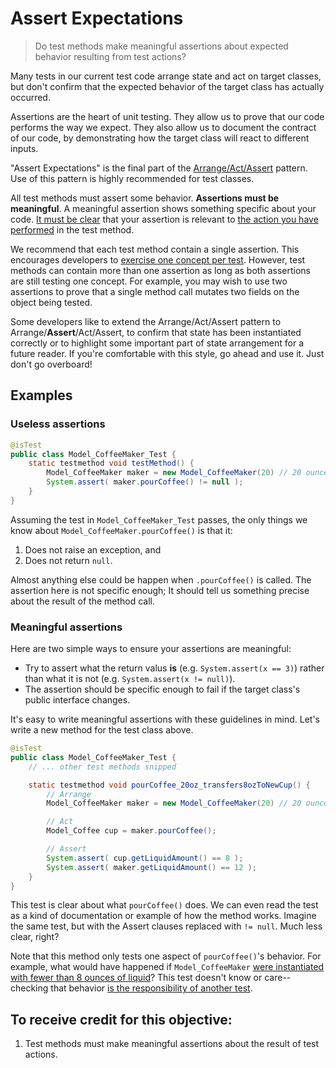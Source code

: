 # Assert Expectations

> Do test methods make meaningful assertions about expected behavior resulting from test actions?

Many tests in our current test code arrange state and act on target classes, but don't confirm that the expected behavior of the target class has actually occurred.

Assertions are the heart of unit testing. They allow us to prove that our code performs the way we expect. They also allow us to document the contract of our code, by demonstrating how the target class will react to different inputs.

"Assert Expectations" is the final part of the [Arrange/Act/Assert](https://github.com/testdouble/contributing-tests/wiki/Arrange-Act-Assert) pattern. Use of this pattern is highly recommended for test classes.

All test methods must assert some behavior. **Assertions must be meaningful**. A meaningful assertion shows something specific about your code. [It must be clear](./1-document.md) that your assertion is relevant to [the action you have performed](./3-act.md) in the test method.

We recommend that each test method contain a single assertion. This encourages developers to [exercise one concept per test](./9-one-concept.md). However, test methods can contain more than one assertion as long as both assertions are still testing one concept. For example, you may wish to use two assertions to prove that a single method call mutates two fields on the object being tested.

Some developers like to extend the Arrange/Act/Assert pattern to Arrange/**Assert**/Act/Assert, to confirm that state has been instantiated correctly or to highlight some important part of state arrangement for a future reader. If you're comfortable with this style, go ahead and use it. Just don't go overboard!


## Examples


### Useless assertions

``` java
@isTest
public class Model_CoffeeMaker_Test {
    static testmethod void testMethod() {
        Model_CoffeeMaker maker = new Model_CoffeeMaker(20) // 20 ounce capacity
        System.assert( maker.pourCoffee() != null );
    }
}
```

Assuming the test in `Model_CoffeeMaker_Test` passes, the only things we know about `Model_CoffeeMaker.pourCoffee()` is that it:

1. Does not raise an exception, and
2. Does not return `null`.

Almost anything else could be happen when `.pourCoffee()` is called. The assertion here is not specific enough; It should tell us something precise about the result of the method call.


### Meaningful assertions

Here are two simple ways to ensure your assertions are meaningful:

- Try to assert what the return valus **is** (e.g. `System.assert(x == 3)`) rather than what it is not (e.g. `System.assert(x != null)`).
- The assertion should be specific enough to fail if the target class's public interface changes.

It's easy to write meaningful assertions with these guidelines in mind. Let's write a new method for the test class above.

``` java
@isTest
public class Model_CoffeeMaker_Test {
    // ... other test methods snipped

    static testmethod void pourCoffee_20oz_transfers8ozToNewCup() {
        // Arrange
        Model_CoffeeMaker maker = new Model_CoffeeMaker(20) // 20 ounce capacity

        // Act
        Model_Coffee cup = maker.pourCoffee();

        // Assert
        System.assert( cup.getLiquidAmount() == 8 );
        System.assert( maker.getLiquidAmount() == 12 );
    }
}
```

This test is clear about what `pourCoffee()` does. We can even read the test as a kind of documentation or example of how the method works. Imagine the same test, but with the Assert clauses replaced with `!= null`. Much less clear, right?

Note that this method only tests one aspect of `pourCoffee()`'s behavior. For example, what would have happened if `Model_CoffeeMaker` [were instantiated with fewer than 8 ounces of liquid](./6-valid-invalid.md)? This test doesn't know or care--checking that behavior [is the responsibility of another test](./9-one-concept.md).

## To receive credit for this objective: 

1. Test methods must make meaningful assertions about the result of test actions.